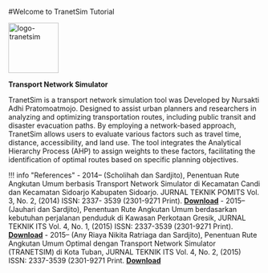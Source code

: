 #Welcome to TranetSim Tutorial

<img src="/assets/tranetsim.png" alt="logo-tranetsim" width="100"/>

**Transport Network Simulator**

TranetSim is a transport network simulation tool was Developed by Nursakti Adhi Pratomoatmojo. Designed to assist urban planners and researchers in analyzing and optimizing transportation routes, including public transit and disaster evacuation paths. By employing a network-based approach, TranetSim allows users to evaluate various factors such as travel time, distance, accessibility, and land use. The tool integrates the Analytical Hierarchy Process (AHP) to assign weights to these factors, facilitating the identification of optimal routes based on specific planning objectives.

!!! info "References"
    - 2014– (Scholihah dan Sardjito), Penentuan Rute Angkutan Umum berbasis
    Transport Network Simulator di Kecamatan Candi dan Kecamatan Sidoarjo
    Kabupaten Sidoarjo. JURNAL TEKNIK POMITS Vol. 3, No. 2, (2014) ISSN: 2337-
    3539 (2301-9271 Print).
    **[Download](https://media.neliti.com/media/publications/194615-ID-penentuan-rute-angkutan-umum-berbasis-tr.pdf)**
    - 2015– (Jauhari dan Sardjito), Penentuan Rute Angkutan Umum berdasarkan
    kebutuhan perjalanan penduduk di Kawasan Perkotaan Gresik, JURNAL TEKNIK
    ITS Vol. 4, No. 1, (2015) ISSN: 2337-3539 (2301-9271 Print). 
    **[Download](https://media.neliti.com/media/publications/212267-penentuan-rute-angkutan-umum-berdasarkan.pdf)**
    - 2015– (Any Riaya Nikita Ratriaga dan Sardjito), Penentuan Rute Angkutan
    Umum Optimal dengan Transport Network Simulator (TRANETSIM) di Kota
    Tuban, JURNAL TEKNIK ITS Vol. 4, No. 2, (2015) ISSN: 2337-3539 (2301-9271
    Print.
    **[Download](https://download.garuda.kemdikbud.go.id/article.php?article=1442388&val=4186&title=Penentuan%20Rute%20Angkutan%20Umum%20Optimal%20Dengan%20Transport%20Network%20Simulator%20TRANETSIM%20di%20Kota%20Tuban)**